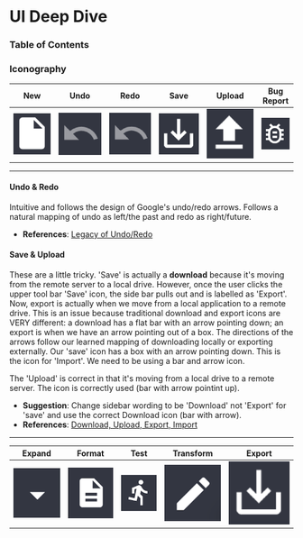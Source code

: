 # UI Deep Dive

### Table of Contents

### Iconography
| New | Undo | Redo | Save | Upload | Bug Report |
| --- | ---- | ---- | ---- | ------ | ---------- |
| ![new](new_icon.png) | ![undo](undo_icon.png) | ![redo](undo_icon.png) | ![save](save_icon.png) | ![upload](upload_icon.png) | ![bug](bug_icon.png) |

---

#### Undo & Redo
Intuitive and follows the design of Google's undo/redo arrows. Follows a natural mapping of undo as left/the past and redo as right/future.

- **References**: [Legacy of Undo/Redo](https://ux.stackexchange.com/questions/83723/why-are-the-undo-and-redo-arrow-icons-commonly-round)


#### Save & Upload
These are a little tricky. 'Save' is actually a **download** because it's moving from the remote server to a local drive. However, once the user clicks the upper tool bar 'Save' icon, the side bar pulls out and is labelled as 'Export'. Now, export is actually when we move from a local application to a remote drive. This is an issue because traditional download and export icons are VERY different: a download has a flat bar with an arrow pointing down; an export is when we have an arrow pointing out of a box. The directions of the arrows follow our learned mapping of downloading locally or exporting externally. Our 'save' icon has a box with an arrow pointing down. This is the icon for 'Import'. We need to be using a bar and arrow icon.

The 'Upload' is correct in that it's moving from a local drive to a remote server. The icon is correctly used (bar with arrow pointint up).

- **Suggestion**: Change sidebar wording to be 'Download' not 'Export' for 'save' and use the correct Download icon (bar with arrow). <br/>
- **References**: [Download, Upload, Export, Import](https://graphicdesign.stackexchange.com/questions/119273/import-export-vs-upload-download-icons-arrow-direction)

---

| Expand | Format | Test | Transform | Export |
| ------ | ------ | ---- | --------- | ------ | 
| ![expand](expand_icon.png) | ![format](format_icon.png) | ![test](test_icon.png) | ![transform](transform_icon.png) | ![export](save_icon.png) |


